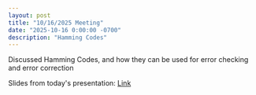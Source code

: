 ```yaml
---
layout: post
title: "10/16/2025 Meeting"
date: "2025-10-16 0:00:00 -0700"
description: "Hamming Codes"
---
```


Discussed Hamming Codes, and how they can be used for error checking and error correction

Slides from today's presentation: [Link](https://docs.google.com/presentation/d/1_ZgtsFV1T21c1RG9QwbXYKisROQjQe-t5-ksnRbwhhw/edit?slide=id.g381709e3ac2_0_330#slide=id.g381709e3ac2_0_330)
